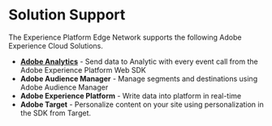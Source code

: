 # Solution Support

The Experience Platform Edge Network supports the following Adobe Experience Cloud Solutions.

- __[Adobe Analytics](analytics/analytics-overview.md)__ - Send data to Analytic with every event call from the Adobe Experience Platform Web SDK
- __Adobe Audience Manager__ - Manage segments and destinations using Adobe Audience Manager
- __Adobe Experience Platform__ - Write data into platform in real-time
- __Adobe Target__ - Personalize content on your site using personalization in the SDK from Target.
